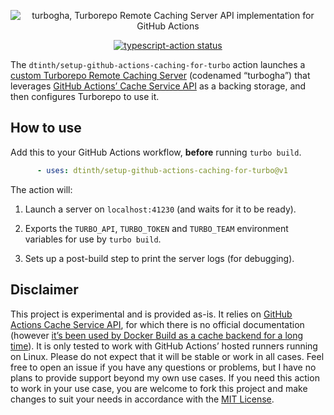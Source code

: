 <p align="center">
  <img src="https://user-images.githubusercontent.com/193136/216785245-f79f6b05-eb58-491b-812e-a6e20df2a47f.png" alt="turbogha, Turborepo Remote Caching Server API implementation for GitHub Actions">
</p>

<p align="center">
  <a href="https://github.com/dtinth/setup-github-actions-caching-for-turbo/actions"><img alt="typescript-action status" src="https://github.com/dtinth/setup-github-actions-caching-for-turbo/workflows/build-test/badge.svg"></a>
</p>

The `dtinth/setup-github-actions-caching-for-turbo` action launches a [custom Turborepo Remote Caching Server](https://turbo.build/repo/docs/core-concepts/remote-caching#custom-remote-caches) (codenamed “turbogha”) that leverages [GitHub Actions’ Cache Service API](https://github.com/tonistiigi/go-actions-cache/blob/master/api.md) as a backing storage, and then configures Turborepo to use it.

## How to use

Add this to your GitHub Actions workflow, **before** running `turbo build`.

<!-- prettier-ignore -->
```yaml
      - uses: dtinth/setup-github-actions-caching-for-turbo@v1
```

The action will:

1. Launch a server on `localhost:41230` (and waits for it to be ready).

2. Exports the `TURBO_API`, `TURBO_TOKEN` and `TURBO_TEAM` environment variables for use by `turbo build`.

3. Sets up a post-build step to print the server logs (for debugging).

## Disclaimer

This project is experimental and is provided as-is. It relies on [GitHub Actions Cache Service API](https://github.com/tonistiigi/go-actions-cache/blob/master/api.md), for which there is no official documentation (however [it’s been used by Docker Build as a cache backend for a long time](https://docs.docker.com/build/cache/backends/gha/)). It is only tested to work with GitHub Actions’ hosted runners running on Linux. Please do not expect that it will be stable or work in all cases. Feel free to open an issue if you have any questions or problems, but I have no plans to provide support beyond my own use cases. If you need this action to work in your use case, you are welcome to fork this project and make changes to suit your needs in accordance with the [MIT License](LICENSE).
